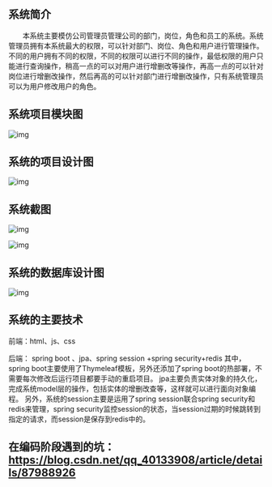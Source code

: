 ##  系统简介
　　本系统主要模仿公司管理员管理公司的部门，岗位，角色和员工的系统。系统管理员拥有本系统最大的权限，可以针对部门、岗位、角色和用户进行管理操作。不同的用户拥有不同的权限，不同的权限可以进行不同的操作，最低权限的用户只能进行查询操作，稍高一点的可以对用户进行增删改等操作，再高一点的可以针对岗位进行增删改操作，然后再高的可以针对部门进行增删改操作，只有系统管理员可以为用户修改用户的角色。

##  系统项目模块图
![img](https://github.com/pgoup/RuoYi/blob/master/%E5%9B%BE%E5%83%8F/ruoyi1.png)

##  系统的项目设计图
![img](https://github.com/pgoup/RuoYi/blob/master/%E5%9B%BE%E5%83%8F/ruoyi2.png)

## 系统截图

![img](https://github.com/pgoup/RuoYi/blob/master/%E5%9B%BE%E5%83%8F/ruoyi4.jpg)

![img](https://github.com/pgoup/RuoYi/blob/master/%E5%9B%BE%E5%83%8F/ruoyi5.jpg)

##  系统的数据库设计图
![img](https://github.com/pgoup/RuoYi/blob/master/%E5%9B%BE%E5%83%8F/ruoyi3.jpg)

##  系统的主要技术
前端：html、js、css

后端： spring boot  、jpa、spring  session +spring security+redis
其中，spring boot主要使用了Thymeleaf模板，另外还添加了spring boot的热部署，不需要每次修改后运行项目都要手动的重启项目。
jpa主要负责实体对象的持久化，完成系统model层的操作，包括实体的增删改查等，这样就可以进行面向对象编程。
另外，系统的session主要是运用了spring session联合spring security和redis来管理，spring security监控session的状态，当session过期的时候跳转到指定的请求，而session是保存到redis中的。

##  在编码阶段遇到的坑：https://blog.csdn.net/qq_40133908/article/details/87988926
